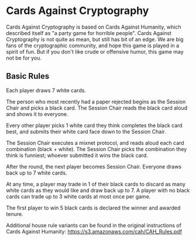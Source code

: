 Cards Against Cryptography
==========================

Cards Against Cryptography is based on Cards Against Humanity, which described itself as "a party game for horrible people".  Cards Against Cryptography is not quite as mean, but still has bit of an edge.  We are big fans of the cryptographic community, and hope this game is played in a spirit of fun.  But if you don't like crude or offensive humor, this game may not be for you.

Basic Rules
-----------

Each player draws 7 white cards.

The person who most recently had a paper rejected begins as the Session Chair and picks a black card.  The Session Chair reads the black card aloud and shows it to everyone.

Every other player picks 1 white card they think completes the black card best, and submits their white card face down to the Session Chair.

The Session Chair executes a mixnet protocol, and reads aloud each card combination (black + white).  The Session Chair picks the combination they think is funniest; whoever submitted it wins the black card.

After the round, the next player becomes Session Chair.  Everyone draws back up to 7 white cards.

At any time, a player may trade in 1 of their black cards to discard as many white cards as they would like and draw back up to 7.  A player with no black cards can trade up to 3 white cards at most once per game.

The first player to win 5 black cards is declared the winner and awarded tenure.

Additional house rule variants can be found in the original instructions of Cards Against Humanity: https://s3.amazonaws.com/cah/CAH_Rules.pdf
